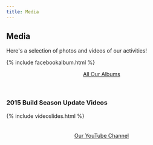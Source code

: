 ```yaml
---
title: Media
---
```


## Media

Here's a selection of photos and videos of our activities!

{% include facebookalbum.html %}

<div width="100%" style="text-align:center;margin-top:1em;"><a class="btn" href="https://www.facebook.com/FRC178/photos/?tab=albums" target="_blank">All Our Albums</a>
</div>
<br><br>

### 2015 Build Season Update Videos

{% include videoslides.html %}
<div width="100%" style="text-align:center; margin-top: 35px;"><a class="btn" href="http://www.youtube.com/user/Team178Enforcers" target="_blank">Our YouTube Channel</a>
</div>
<br>
